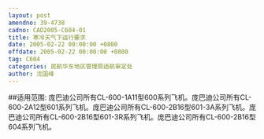 ```yaml
---
layout: post
amendno: 39-4738
cadno: CAD2005-C604-01
title: 寒冷天气下运行要求
date: 2005-02-22 00:00:00 +0800
effdate: 2005-02-22 00:00:00 +0800
tag: C604
categories: 民航华东地区管理局适航审定处
author: 沈国峰
---
```


##适用范围:
庞巴迪公司所有CL-600-1A11型600系列飞机。庞巴迪公司所有CL-600-2A12型601系列飞机。庞巴迪公司所有CL-600-2B16型601-3A系列飞机。庞巴迪公司所有CL-600-2B16型601-3R系列飞机。庞巴迪公司所有CL-600-2B16型604系列飞机。

